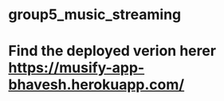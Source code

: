 # group5_music_streaming
# Find the deployed verion herer https://musify-app-bhavesh.herokuapp.com/
